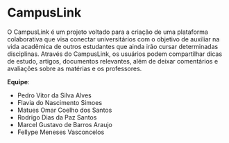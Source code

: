 ﻿# CampusLink

O CampusLink é um projeto voltado para a criação de uma plataforma colaborativa que visa conectar universitários com o objetivo de auxiliar na vida acadêmica de outros estudantes que ainda irão cursar determinadas disciplinas. Através do CampusLink, os usuários podem compartilhar dicas de estudo, artigos, documentos relevantes, além de deixar comentários e avaliações sobre as matérias e os professores.

**Equipe**:
- Pedro Vitor da Silva Alves
- Flavia do Nascimento Simoes
- Matues Omar Coelho dos Santos
- Rodrigo Dias da Paz Santos
- Marcel Gustavo de Barros Araujo
- Fellype Meneses Vasconcelos
